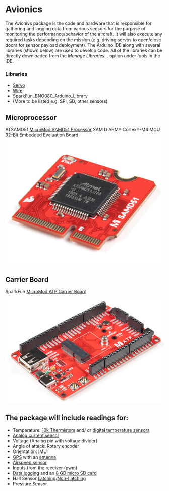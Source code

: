 # Avionics
  The Avionivs package is the code and hardware that is responsible for gathering and logging data from various sensors for the purpose of monitoring the performance/behavior of the aircraft. It will also execute any required tasks depending on the mission (e.g. driving servos to open/close doors for sensor payload deployment). The Arduino IDE along with several libraries (shown below) are used to develop code. All of the libraries can be directly downloaded from the *Manage Libraries...* option under *tools* in the IDE.

### Libraries
- [Servo](https://www.arduino.cc/reference/en/libraries/servo/)
- [Wire](https://www.arduino.cc/en/reference/wire)
- [SparkFun_BNO080_Arduino_Library](https://github.com/sparkfun/SparkFun_BNO080_Arduino_Library)
- (More to be listed  e.g. SPI, SD, other sensors)


## Microprocessor
ATSAMD51 [MicroMod SAMD51 Processor](https://www.sparkfun.com/products/16791) SAM D ARM® Cortex®-M4 MCU 32-Bit Embedded Evaluation Board
[![SparkFun MicroMod SAMD51 Processor (DEV-16791)](https://github.com/UF-Design-Build-Fly/Avionics/blob/main/Figures/SAMD51_MicroMod.PNG)](https://www.sparkfun.com/products/16791)

## Carrier Board
SparkFun [MicroMod ATP Carrier Board](https://www.sparkfun.com/products/16885)

[![SparkFun MicroMod ATP Carrier Board (DEV-16885)](https://github.com/UF-Design-Build-Fly/Avionics/blob/main/Figures/Carrier_Board.PNG)](https://www.sparkfun.com/products/16885)

## The package will include readings for:
- Temperature: [10k Thermistors](https://www.digikey.com/en/products/detail/MF52A2103J3470/317-1258-ND/1191033?itemSeq=352912458) and/ or [digital temperature sensors](https://www.adafruit.com/product/1782?gclid=Cj0KCQiAx9mABhD0ARIsAEfpavTrRpLu3mh6pQtUoUhwfdHJb2bvFCE8ZoAFT9-lS7LuWngm052WwCQaAsf0EALw_wcB)
- [Analog current sensor](https://www.sparkfun.com/products/16408)
- Voltage (Analog pin with voltage divider)
- Angle of attack: Rotary encoder
- Orientation: [IMU](https://www.sparkfun.com/products/14686)
- [GPS](https://www.sparkfun.com/products/17285) with an [antenna](https://www.sparkfun.com/products/177)
- [Airspeed sensor](https://www.racedayquads.com/products/matek-analog-airspeed-sensor-aspd-4525?currency=USD&gclid=Cj0KCQiAyp7yBRCwARIsABfQsnS2yW_IQ5EsHOuLm1RxqYPqBrf-bKbCy7pdZkK-Nq9PGUy9E7IiIWsaAsmwEALw_wcB&variant=30112599146609)
- Inputs from the receiver (pwm)
- [Data logging](https://www.digikey.com/en/products/detail/BOB-00544/1568-1345-ND/5824094?itemSeq=352913504) and an [8 GB micro SD card]()
- Hall Sensor [Latching](https://www.sparkfun.com/products/9312)/[Non-Latching](https://www.sparkfun.com/products/14709)
- Pressure Sensor
